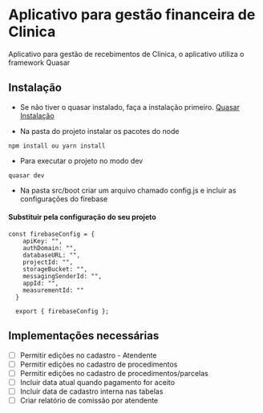 # Aplicativo para gestão financeira de Clinica
Aplicativo para gestão de recebimentos de Clinica, o aplicativo utiliza o framework Quasar


## Instalação

* Se não tiver o quasar instalado, faça a instalação primeiro.
[Quasar Instalação](https://quasar.dev/quasar-cli/installation)


* Na pasta do projeto instalar os pacotes do node
 ```
 npm install ou yarn install
```

* Para executar o projeto no modo dev
```
quasar dev
```

* Na pasta src/boot criar um arquivo chamado config.js e incluir as configurações do firebase
#### Substituir pela configuração do seu projeto
```
const firebaseConfig = {
    apiKey: "",
    authDomain: "",
    databaseURL: "",
    projectId: "",
    storageBucket: "",
    messagingSenderId: "",
    appId: "",
    measurementId: ""
  }

  export { firebaseConfig };
```

## Implementações necessárias
- [ ] Permitir edições no cadastro - Atendente
- [ ] Permitir edições no cadastro de procedimentos
- [ ] Permitir edições no cadastro de procedimentos/parcelas
- [ ] Incluir data atual quando pagamento for aceito
- [ ] Incluir data de cadastro interna nas tabelas
- [ ] Criar relatório de comissão por atendente
